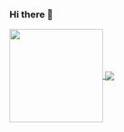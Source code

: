 ### Hi there 👋

<a href="https://github.com/xandecoelho5">
  <img height= "165em" align="center" src="https://github-readme-stats.vercel.app/api/?username=xandecoelho5&count_private=true&show_icons=true&theme=dracula" />
  <img heigth= "165em" align="center" src="https://github-readme-stats.vercel.app/api/top-langs/?username=xandecoelho5&layout=compact&theme=dracula&langs_count=8" />
</a>

<!--
**xandecoelho5/xandecoelho5** is a ✨ _special_ ✨ repository because its `README.md` (this file) appears on your GitHub profile.

Here are some ideas to get you started:

- 🔭 I’m currently working on ...
- 🌱 I’m currently learning ...
- 👯 I’m looking to collaborate on ...
- 🤔 I’m looking for help with ...
- 💬 Ask me about ...
- 📫 How to reach me: ...
- 😄 Pronouns: ...
- ⚡ Fun fact: ...
-->
